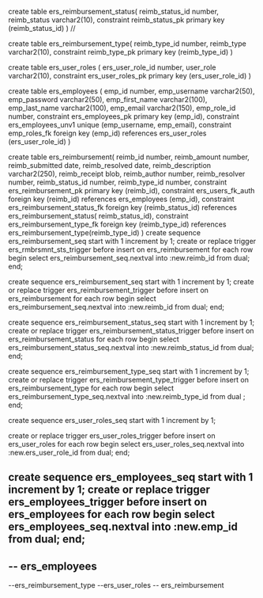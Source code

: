 
create table ers_reimbursement_status(
  reimb_status_id number,
  reimb_status varchar2(10),
  constraint reimb_status_pk primary key (reimb_status_id)
  )
  //
    
  create table ers_reimbursement_type(
  reimb_type_id number,
  reimb_type varchar2(10),
  constraint reimb_type_pk primary key (reimb_type_id)
  )

  create table ers_user_roles (
  ers_user_role_id number,
  user_role varchar2(10),
  constraint ers_user_roles_pk primary key (ers_user_role_id)
  )
  
  
  create table ers_employees (
  emp_id number,
  emp_username varchar2(50),
  emp_password varchar2(50),
  emp_first_name varchar2(100),
  emp_last_name varchar2(100),
  emp_email varchar2(150),
  emp_role_id number,
  constraint ers_employees_pk primary key (emp_id),
  constraint ers_employees_unv1 unique (emp_username, emp_email),
  constraint emp_roles_fk foreign key (emp_id) references ers_user_roles (ers_user_role_id)
  )
  
    
    

 
  create table ers_reimbursement(
  reimb_id number,
  reimb_amount number,
  reimb_submitted date,
  reimb_resolved date,
  reimb_description varchar2(250),
  reimb_receipt blob,
  reimb_author number,
  reimb_resolver number,
  reimb_status_id number,
  reimb_type_id number,
  constraint ers_reimbursement_pk primary key (reimb_id),
  constraint ers_users_fk_auth foreign key (reimb_id) references ers_employees (emp_id),
  constraint ers_reimbursement_status_fk foreign key (reimb_status_id) references ers_reimbursement_status(  reimb_status_id),
  constraint ers_reimbursement_type_fk foreign key (reimb_type_id) references ers_reimbursement_type(reimb_type_id)
  )
create sequence ers_reimbursement_seq
  start with 1 increment by 1;
create or replace trigger ers_rmbrsmnt_sts_trigger
  before insert on ers_reimbursement
  for each row
  begin
    select ers_reimbursement_seq.nextval into :new.reimb_id from dual;
  end;
  
 create     sequence ers_reimbursement_seq
  start with 1 increment by 1;
create or replace trigger ers_reimbursement_trigger
  before insert on ers_reimbursement
  for each row
  begin
    select ers_reimbursement_seq.nextval into :new.reimb_id from dual;
  end;

create sequence  ers_reimbursement_status_seq
  start with 1 increment by 1;
create or replace trigger ers_reimbursement_status_trigger
before insert on ers_reimbursement_status
for each row
begin 
select ers_reimbursement_status_seq.nextval into :new.reimb_status_id from dual;
end;

create sequence  ers_reimbursement_type_seq
  start with 1 increment by 1;
create or replace trigger  ers_reimbursement_type_trigger
 before insert on ers_reimbursement_type
for each row 
begin
select ers_reimbursement_type_seq.nextval into :new.reimb_type_id from dual ;
end;

create sequence ers_user_roles_seq
  start with 1 increment by 1;
  
create or replace trigger ers_user_roles_trigger
before insert on ers_user_roles
for each row
begin
select ers_user_roles_seq.nextval into :new.ers_user_role_id from dual;
end;


create sequence  ers_employees_seq
  start with 1 increment by 1;
create or replace trigger   ers_employees_trigger
  before insert on ers_employees 
  for each row
  begin
    select ers_employees_seq.nextval into :new.emp_id from dual;
  end;
--
--      ers_employees
--  
--ers_reimbursement_type
--ers_user_roles
-- ers_reimbursement
